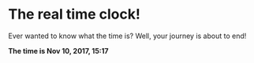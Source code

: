 # The real time clock!

Ever wanted to know what the time is? Well, your journey is about to end!

**The time is Nov 10, 2017, 15:17**
